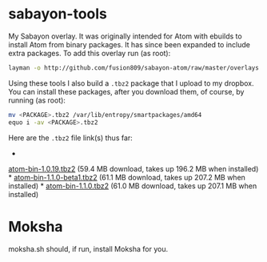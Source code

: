 # sabayon-tools
My Sabayon overlay. It was originally intended for Atom with ebuilds to 
install Atom from binary packages. It has since been expanded to 
include extra packages. To add this overlay run (as 
root):
```sh
layman -o http://github.com/fusion809/sabayon-atom/raw/master/overlays.xml -f -a sabayon-atom
```
Using these tools I also build a `.tbz2` package that I upload to my dropbox. You can install these packages, after you download them, of course, by running (as root):
```sh
mv <PACKAGE>.tbz2 /var/lib/entropy/smartpackages/amd64
equo i -av <PACKAGE>.tbz2
```

Here are the `.tbz2` file link(s) thus far:

* 
[atom-bin-1.0.19.tbz2](https://www.dropbox.com/s/022p859caksc8n5/app-editors%3Aatom-bin-1.0.19.6ed20337769926bee9f50a87cee36e3e04fb840b~9999.tbz2?dl=1) 
(59.4 MB download, takes up 196.2 MB when installed)
* 
[atom-bin-1.1.0-beta1.tbz2](https://www.dropbox.com/s/yln1351x978ffo9/app-editors%3Aatom-bin-1.1.0.27c276d62c35ce203f4a1a8e1c48f9d869e8eec9~9999.tbz2?dl=1) 
(61.1 MB download, takes up 207.2 MB when installed)
* 
[atom-bin-1.1.0.tbz2](https://www.dropbox.com/s/x2dmt5ie7sgg0uw/app-editors%3Aatom-bin-1.1.0.6a4dc163e1570d16b870309b9ef585881d12aa16~9999.tbz2?dl=1) 
(61.0 MB download, takes up 207.1 MB when 
installed)

# Moksha
moksha.sh should, if run, install Moksha for you. 
